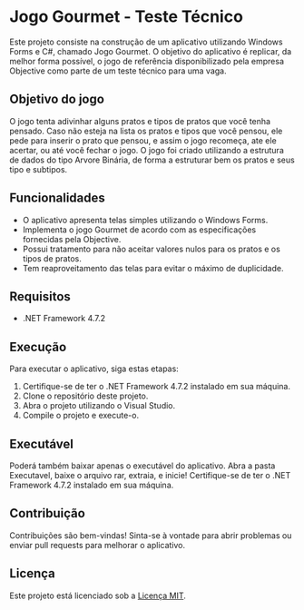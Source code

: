 # Jogo Gourmet - Teste Técnico

Este projeto consiste na construção de um aplicativo utilizando Windows Forms e C#, chamado Jogo Gourmet. O objetivo do aplicativo é replicar, da melhor forma possível, o jogo de referência disponibilizado pela empresa Objective como parte de um teste técnico para uma vaga.

## Objetivo do jogo

O jogo tenta adivinhar alguns pratos e tipos de pratos que você tenha pensado. Caso não esteja na lista os pratos e tipos que você pensou, ele pede para inserir o prato que pensou, e assim o jogo recomeça, ate ele acertar, ou até você fechar o jogo. O jogo foi criado utilizando a estrutura de dados do tipo Arvore Binária, de forma a estruturar bem os pratos e seus tipo e subtipos.

## Funcionalidades

- O aplicativo apresenta telas simples utilizando o Windows Forms.
- Implementa o jogo Gourmet de acordo com as especificações fornecidas pela Objective.
- Possui tratamento para não aceitar valores nulos para os pratos e os tipos de pratos.
- Tem reaproveitamento das telas para evitar o máximo de duplicidade.

## Requisitos

- .NET Framework 4.7.2

## Execução

Para executar o aplicativo, siga estas etapas:

1. Certifique-se de ter o .NET Framework 4.7.2 instalado em sua máquina.
2. Clone o repositório deste projeto.
3. Abra o projeto utilizando o Visual Studio.
4. Compile o projeto e execute-o.

## Executável

Poderá também baixar apenas o executável do aplicativo. Abra a pasta Executavel, baixe o arquivo rar, extraia, e inicie! Certifique-se de ter o .NET Framework 4.7.2 instalado em sua máquina.

## Contribuição

Contribuições são bem-vindas! Sinta-se à vontade para abrir problemas ou enviar pull requests para melhorar o aplicativo.

## Licença

Este projeto está licenciado sob a [Licença MIT](LICENSE).
